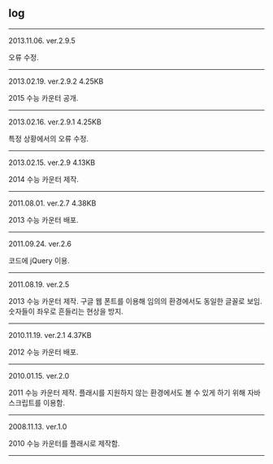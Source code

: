 <h2>log</h2>

---------------------------------------------------------------------------------

2013.11.06.  ver.2.9.5

오류 수정.

---------------------------------------------------------------------------------

2013.02.19.  ver.2.9.2	4.25KB

2015 수능 카운터 공개.

---------------------------------------------------------------------------------


2013.02.16.	ver.2.9.1	4.25KB

특정 상황에서의 오류 수정.

---------------------------------------------------------------------------------

2013.02.15.	ver.2.9		4.13KB

2014 수능 카운터 제작.

---------------------------------------------------------------------------------

2011.08.01.	ver.2.7		4.38KB

2013 수능 카운터 배포.

---------------------------------------------------------------------------------

2011.09.24.	ver.2.6

코드에 jQuery 이용.

---------------------------------------------------------------------------------

2011.08.19.	ver.2.5

2013 수능 카운터 제작.
구글 웹 폰트를 이용해 임의의 환경에서도 동일한 글꼴로 보임.
숫자들이 좌우로 흔들리는 현상을 방지.

---------------------------------------------------------------------------------

2010.11.19.	ver.2.1		4.37KB

2012 수능 카운터 배포.

---------------------------------------------------------------------------------

2010.01.15.	ver.2.0

2011 수능 카운터 제작.
플래시를 지원하지 않는 환경에서도 볼 수 있게 하기 위해 자바스크립트를 이용함.

---------------------------------------------------------------------------------

2008.11.13.	ver.1.0

2010 수능 카운터를 플래시로 제작함.

---------------------------------------------------------------------------------
